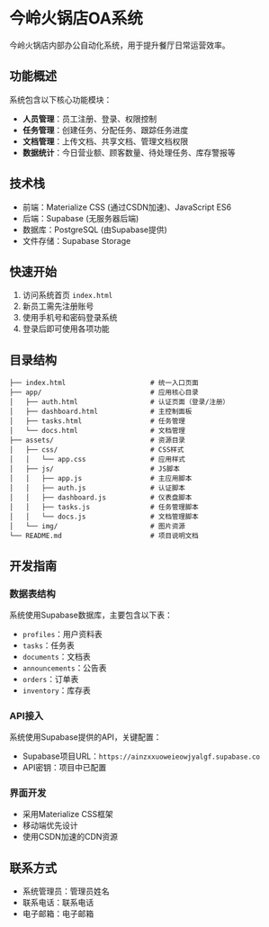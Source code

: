 # 今岭火锅店OA系统

今岭火锅店内部办公自动化系统，用于提升餐厅日常运营效率。

## 功能概述

系统包含以下核心功能模块：

- **人员管理**：员工注册、登录、权限控制
- **任务管理**：创建任务、分配任务、跟踪任务进度
- **文档管理**：上传文档、共享文档、管理文档权限
- **数据统计**：今日营业额、顾客数量、待处理任务、库存警报等

## 技术栈

- 前端：Materialize CSS (通过CSDN加速)、JavaScript ES6
- 后端：Supabase (无服务器后端)
- 数据库：PostgreSQL (由Supabase提供)
- 文件存储：Supabase Storage

## 快速开始

1. 访问系统首页 `index.html`
2. 新员工需先注册账号
3. 使用手机号和密码登录系统
4. 登录后即可使用各项功能

## 目录结构

```
├── index.html                     # 统一入口页面
├── app/                           # 应用核心目录
│   ├── auth.html                  # 认证页面（登录/注册）
│   ├── dashboard.html             # 主控制面板
│   ├── tasks.html                 # 任务管理
│   └── docs.html                  # 文档管理
├── assets/                        # 资源目录
│   ├── css/                       # CSS样式
│   │   └── app.css                # 应用样式
│   ├── js/                        # JS脚本
│   │   ├── app.js                 # 主应用脚本
│   │   ├── auth.js                # 认证脚本
│   │   ├── dashboard.js           # 仪表盘脚本
│   │   ├── tasks.js               # 任务管理脚本
│   │   └── docs.js                # 文档管理脚本
│   └── img/                       # 图片资源
└── README.md                      # 项目说明文档
```

## 开发指南

### 数据表结构

系统使用Supabase数据库，主要包含以下表：

- `profiles`：用户资料表
- `tasks`：任务表
- `documents`：文档表
- `announcements`：公告表
- `orders`：订单表
- `inventory`：库存表

### API接入

系统使用Supabase提供的API，关键配置：

- Supabase项目URL：`https://ainzxxuoweieowjyalgf.supabase.co`
- API密钥：项目中已配置

### 界面开发

- 采用Materialize CSS框架
- 移动端优先设计
- 使用CSDN加速的CDN资源

## 联系方式

- 系统管理员：管理员姓名
- 联系电话：联系电话
- 电子邮箱：电子邮箱